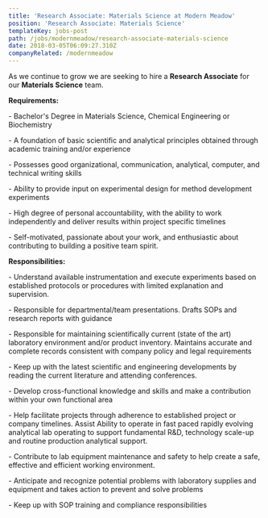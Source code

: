 ```yaml
---
title: 'Research Associate: Materials Science at Modern Meadow'
position: 'Research Associate: Materials Science'
templateKey: jobs-post
path: /jobs/modernmeadow/research-associate-materials-science
date: 2018-03-05T06:09:27.310Z
companyRelated: /modernmeadow
---
```

As we continue to grow we are seeking to hire a **Research Associate** for our **Materials Science** team.



**Requirements:**

\- Bachelor's Degree in Materials Science, Chemical Engineering or Biochemistry

\- A foundation of basic scientific and analytical principles obtained through academic training and/or experience

\- Possesses good organizational, communication, analytical, computer, and technical writing skills

\- Ability to provide input on experimental design for method development experiments

\- High degree of personal accountability, with the ability to work independently and deliver results within project specific timelines

\- Self-motivated, passionate about your work, and enthusiastic about contributing to building a positive team spirit.



**Responsibilities:**

\- Understand available instrumentation and execute experiments based on established protocols or procedures with limited explanation and supervision.

\- Responsible for departmental/team presentations.  Drafts SOPs and research reports with guidance

\- Responsible for maintaining scientifically current (state of the art) laboratory environment and/or product inventory.  Maintains accurate and complete records consistent with company policy and legal requirements

\- Keep up with the latest scientific and engineering developments by reading the current literature and attending conferences.

\- Develop cross-functional knowledge and skills and make a contribution within your own functional area

\- Help facilitate projects through adherence to established project or company timelines.  Assist Ability to operate in fast paced rapidly evolving analytical lab operating to support fundamental R&D, technology scale-up and routine production analytical support.

\- Contribute to lab equipment maintenance and safety to help create a safe, effective and efficient working environment.

\- Anticipate and recognize potential problems with laboratory supplies and equipment and takes action to prevent and solve problems

\- Keep up with SOP training and compliance responsibilities
